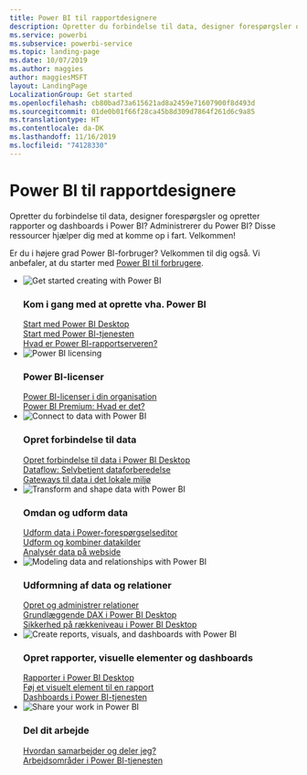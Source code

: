```yaml
---
title: Power BI til rapportdesignere
description: Opretter du forbindelse til data, designer forespørgsler og opretter rapporter og dashboards i Power BI? Er du Power BI-administrator?
ms.service: powerbi
ms.subservice: powerbi-service
ms.topic: landing-page
ms.date: 10/07/2019
ms.author: maggies
author: maggiesMSFT
layout: LandingPage
LocalizationGroup: Get started
ms.openlocfilehash: cb80bad73a615621ad8a2459e71607900f8d493d
ms.sourcegitcommit: 01de0b01f66f28ca45b8d309d7864f261d6c9a85
ms.translationtype: HT
ms.contentlocale: da-DK
ms.lasthandoff: 11/16/2019
ms.locfileid: "74128330"
---
```

# <a name="power-bi-for-report-designers"></a>Power BI til rapportdesignere

Opretter du forbindelse til data, designer forespørgsler og opretter rapporter og dashboards i Power BI? Administrerer du Power BI? Disse ressourcer hjælper dig med at komme op i fart. Velkommen!

Er du i højere grad Power BI-forbruger? Velkommen til dig også. Vi anbefaler, at du starter med [Power BI til forbrugere](consumer/power-bi-consumer-landing.md).

<ul class="panelContent cardsF"> 
            <li> 
                  <div class="cardSize"> 
                        <div class="cardPadding"> 
                              <div class="card"> 
                                    <div class="cardImageOuter">
                                          <div class="cardImage">
                                                <img alt="Get started creating with Power BI" src="media/power-bi-creator-landing/power-bi-designer-get-started.svg" data-linktype="relative-path">
                                          </div>
                                    </div>
                                    <div class="cardText"> 
                                          <h3>Kom i gang med at oprette vha. Power BI</h3> 
                                          <p></p>
                                               <a href="desktop-what-is-desktop.md">Start med Power BI Desktop</a><br/> 
                                               <a href="fundamentals/power-bi-overview.md">Start med Power BI-tjenesten</a><br/> 
                                               <a href="report-server/get-started.md">Hvad er Power BI-rapportserveren?</a>
                                    </div> 
                              </div> 
                        </div> 
                  </div> 
            </li>
            <li> 
                  <div class="cardSize"> 
                        <div class="cardPadding"> 
                              <div class="card"> 
                                    <div class="cardImageOuter">
                                          <div class="cardImage">
                                                <img alt="Power BI licensing" src="media/power-bi-creator-landing/power-bi-designer-licensing.svg" data-linktype="relative-path">
                                          </div>
                                    </div>
                                    <div class="cardText"> 
                                          <h3>Power BI-licenser</h3> 
                                          <p></p>
                                                <a href="service-admin-licensing-organization.md">Power BI-licenser i din organisation</a><br/> 
                                                <a href="service-premium-what-is.md">Power BI Premium: Hvad er det?</a> 
                                    </div> 
                              </div> 
                        </div> 
                  </div> 
            </li>
            <li> 
                  <div class="cardSize"> 
                        <div class="cardPadding"> 
                              <div class="card"> 
                                    <div class="cardImageOuter">
                                          <div class="cardImage">
                                                <img alt="Connect to data with Power BI" src="media/power-bi-creator-landing/power-bi-designer-connect-data.svg" data-linktype="relative-path">
                                          </div>
                                    </div>
                                    <div class="cardText"> 
                                          <h3>Opret forbindelse til data</h3> 
                                          <p></p>
                                                <a href="desktop-quickstart-connect-to-data.md">Opret forbindelse til data i Power BI Desktop</a><br/> 
                                                <a href="service-dataflows-overview.md">Dataflow: Selvbetjent dataforberedelse</a><br/> 
                                                <a href="service-gateway-onprem.md">Gateways til data i det lokale miljø</a>
                                    </div> 
                              </div> 
                        </div> 
                  </div> 
            </li>
            <li> 
                  <div class="cardSize"> 
                        <div class="cardPadding"> 
                              <div class="card"> 
                                    <div class="cardImageOuter">
                                          <div class="cardImage">
                                                <img alt="Transform and shape data with Power BI" src="media/power-bi-creator-landing/power-bi-designer-transform-shape-data.svg" data-linktype="relative-path">
                                          </div>
                                    </div>
                                    <div class="cardText"> 
                                          <h3>Omdan og udform data</h3> 
                                          <p></p>
                                                <a href="desktop-common-query-tasks.md">Udform data i Power-forespørgselseditor</a><br/> 
                                                <a href="desktop-shape-and-combine-data.md">Udform og kombiner datakilder</a><br/> 
                                                <a href="desktop-tutorial-importing-and-analyzing-data-from-a-web-page.md">Analysér data på webside</a>
                                    </div> 
                              </div> 
                        </div> 
                  </div> 
            </li>
            <li> 
                  <div class="cardSize"> 
                        <div class="cardPadding"> 
                              <div class="card"> 
                                    <div class="cardImageOuter">
                                          <div class="cardImage">
                                                <img alt="Modeling data and relationships with Power BI" src="media/power-bi-creator-landing/power-bi-designer-modeling-data-relationships.svg" data-linktype="relative-path">
                                          </div>
                                    </div>
                                    <div class="cardText"> 
                                          <h3>Udformning af data og relationer</h3> 
                                          <p></p>
                                                <a href="desktop-create-and-manage-relationships.md">Opret og administrer relationer</a><br/>
                                                <a href="desktop-quickstart-learn-dax-basics.md">Grundlæggende DAX i Power BI Desktop</a><br/> 
                                                <a href="service-admin-rls.md">Sikkerhed på rækkeniveau i Power BI Desktop</a> 
                                    </div> 
                              </div> 
                        </div> 
                  </div> 
            </li>
            <li> 
                  <div class="cardSize"> 
                        <div class="cardPadding"> 
                              <div class="card"> 
                                    <div class="cardImageOuter">
                                          <div class="cardImage">
                                                <img alt="Create reports, visuals, and dashboards with Power BI" src="media/power-bi-creator-landing/power-bi-designer-create-reports-visuals-dashboards.svg" data-linktype="relative-path">
                                          </div>
                                    </div>
                                    <div class="cardText"> 
                                          <h3>Opret rapporter, visuelle elementer og dashboards</h3> 
                                          <p></p>
                                                <a href="desktop-report-view.md">Rapporter i Power BI Desktop</a><br/> 
                                                <a href="power-bi-report-add-visualizations-i.md">Føj et visuelt element til en rapport</a><br/> 
                                                <a href="service-dashboard-create.md">Dashboards i Power BI-tjenesten</a>
                                    </div> 
                              </div> 
                        </div> 
                  </div> 
            </li>
            <li> 
                  <div class="cardSize"> 
                        <div class="cardPadding"> 
                              <div class="card"> 
                                    <div class="cardImageOuter">
                                          <div class="cardImage">
                                                <img alt="Share your work in Power BI" src="media/power-bi-creator-landing/power-bi-designer-share-work.svg" data-linktype="relative-path">
                                          </div>
                                    </div>
                                    <div class="cardText"> 
                                          <h3>Del dit arbejde</h3> 
                                          <p></p>
                                                <a href="service-how-to-collaborate-distribute-dashboards-reports.md">Hvordan samarbejder og deler jeg?</a><br/>
                                                <a href="service-create-workspaces.md">Arbejdsområder i Power BI-tjenesten</a> 
                                    </div> 
                              </div> 
                        </div> 
                  </div> 
            </li>
</ul>



